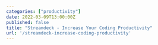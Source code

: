 ```yaml
---
categories: ["productivity"]
date: 2022-03-09T13:00:00Z
published: false
title: "Streamdeck - Increase Your Coding Productivity"
url: '/streamdeck-increase-coding-productivity'
---
```

